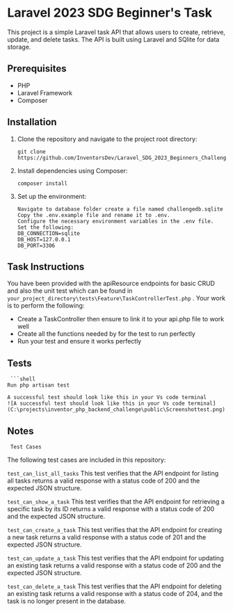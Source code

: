 # Laravel 2023 SDG Beginner's Task

This project is a simple Laravel task API that allows users to create, retrieve, update, and delete tasks. The API is built using Laravel and SQlite for data storage.

## Prerequisites

- PHP
- Laravel Framework
- Composer

## Installation

1. Clone the repository and navigate to the project root directory:

   ```shell
   git clone https://github.com/InventorsDev/Laravel_SDG_2023_Beginners_Challenge.git

2. Install dependencies using Composer:

   ```shell
   composer install

3. Set up the environment:

   ```shell
   Navigate to database folder create a file named challengedb.sqlite
   Copy the .env.example file and rename it to .env.
   Configure the necessary environment variables in the .env file.
   Set the following:
   DB_CONNECTION=sqlite
   DB_HOST=127.0.0.1
   DB_PORT=3306

## Task Instructions

You have been provided with the apiResource endpoints for basic CRUD and also the unit test which can be found in `your_project_directory\tests\Feature\TaskControllerTest.php` .
Your work is to perform the following:

- Create a TaskController then ensure to link it to your api.php file to work well
- Create all the functions needed by for the test to run perfectly
- Run your test and ensure it works perfectly

## Tests
     ```shell
    Run php artisan test

    A successful test should look like this in your Vs code terminal
    ![A successful test should look like this in your Vs code terminal](C:\projects\inventor_php_backend_challenge\public\Screenshottest.png)

## Notes
     Test Cases
The following test cases are included in this repository:

`test_can_list_all_tasks`
This test verifies that the API endpoint for listing all tasks returns a valid response with a status code of 200 and the expected JSON structure.

`test_can_show_a_task`
This test verifies that the API endpoint for retrieving a specific task by its ID returns a valid response with a status code of 200 and the expected JSON structure.

`test_can_create_a_task`
This test verifies that the API endpoint for creating a new task returns a valid response with a status code of 201 and the expected JSON structure.

`test_can_update_a_task`
This test verifies that the API endpoint for updating an existing task returns a valid response with a status code of 200 and the expected JSON structure.

`test_can_delete_a_task`
This test verifies that the API endpoint for deleting an existing task returns a valid response with a status code of 204, and the task is no longer present in the database.
